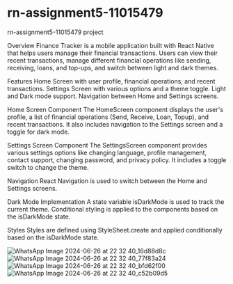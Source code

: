 # rn-assignment5-11015479
rn-assignment5-11015479 project

Overview
Finance Tracker is a mobile application built with React Native that helps users manage their financial transactions. Users can view their recent transactions, manage different financial operations like sending, receiving, loans, and top-ups, and switch between light and dark themes.

Features
Home Screen with user profile, financial operations, and recent transactions.
Settings Screen with various options and a theme toggle.
Light and Dark mode support.
Navigation between Home and Settings screens.

Home Screen Component
The HomeScreen component displays the user's profile, a list of financial operations (Send, Receive, Loan, Topup), and recent transactions. It also includes navigation to the Settings screen and a toggle for dark mode.

Settings Screen Component
The SettingsScreen component provides various settings options like changing language, profile management, contact support, changing password, and privacy policy. It includes a toggle switch to change the theme.

Navigation
React Navigation is used to switch between the Home and Settings screens.

Dark Mode Implementation
A state variable isDarkMode is used to track the current theme. Conditional styling is applied to the components based on the isDarkMode state.

Styles
Styles are defined using StyleSheet.create and applied conditionally based on the isDarkMode state. 

![WhatsApp Image 2024-06-26 at 22 32 40_16d88d8c](https://github.com/Fred419/rn-assignment5-11015479/assets/170224850/a942319f-5cbb-43d8-a772-840c3052aa9e)
![WhatsApp Image 2024-06-26 at 22 32 40_77f83a24](https://github.com/Fred419/rn-assignment5-11015479/assets/170224850/55e8b074-9707-4907-8dce-6e119b266d5e)
![WhatsApp Image 2024-06-26 at 22 32 40_bfd62f00](https://github.com/Fred419/rn-assignment5-11015479/assets/170224850/3634a823-3f4c-4138-a5d1-5084e989d5b3)
![WhatsApp Image 2024-06-26 at 22 32 40_c52b09d5](https://github.com/Fred419/rn-assignment5-11015479/assets/170224850/b3ead0c4-632c-4790-abb6-fb2ffd35b4a6)
